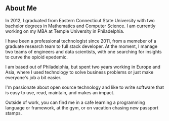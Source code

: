 ## About Me

In 2012, I graduated from Eastern Connecticut State University with two bachelor
degrees in Mathematics and Computer Science. I am currently working on my MBA at Temple University in Philadelphia.

I have been a professional technologist since 2011, from a memeber of a graduate research team to full stack developer. At the moment, I manage two teams of engineers and data scientists, with one searching for insights to curve the opioid epedemic.

I am based out of Philadelphia, but spent two years working in Europe and Asia, where I used technology to solve business problems or just make everyone's job a bit easier.

I'm passionate about open source technology and like to write software that is easy to use, read, maintain, and makes an impact.

Outside of work, you can find me in a cafe learning a programming language or framework, at the gym, or on vacation chasing new passport stamps.
